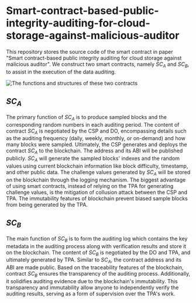 # Smart-contract-based-public-integrity-auditing-for-cloud-storage-against-malicious-auditor
This repository stores the source code of the smart contract in paper "Smart contract-based public integrity auditing for cloud storage against malicious auditor". We construct two smart contracts, namely $SC_A$ and $SC_B$, to assist in the execution of the data auditing.

![The functions and structures of these two contracts](https://github.com/Gannan02/Smart-contract-based-public-integrity-auditing-for-cloud-storage-against-malicious-auditor/blob/main/smart%20contract.jpg)

## $SC_A$
The primary function of $SC_A$ is to produce sampled blocks and the corresponding random numbers in each auditing period. The content of contract $SC_A$ is negotiated by the CSP and DO, encompassing details such as the auditing frequency (daily, weekly, monthly, or on-demand) and how many blocks were sampled. Ultimately, the CSP generates and deploys the contract $SC_A$ to the blockchain. The address and its ABI will be published publicly. $SC_A$ will generate the sampled blocks' indexes and the random values using current blockchain information like block difficulty, timestamp, and other public data. The challenge values generated by $SC_A$ will be stored on the blockchain through the logging mechanism. The biggest advantage of using smart contracts, instead of relying on the TPA for generating challenge values, is the mitigation of collusion attack between the CSP and TPA. The immutability features of blockchain prevent biased sample blocks from being generated by the TPA.

## $SC_B$
The main function of $SC_B$ is to form the auditing log which contains the key metadata in the auditing process along with verification results and store it on the blockchain. The content of $SC_B$ is negotiated by the DO and TPA, and ultimately generated by TPA. Similar to $SC_A$, the contract address and its ABI are made public. Based on the traceability features of the blockchain, contract $SC_B$ ensures the transparency of the auditing process. Additionally, it solidifies auditing evidence due to the blockchain's immutability. This transparency and immutability allow anyone to independently verify the auditing results, serving as a form of supervision over the TPA's work.
